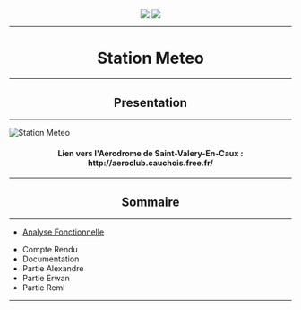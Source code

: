 <p  align="center">
  <img align="center" src ="https://zupimages.net/up/18/16/jeij.png" />
  <img align="center" src ="http://queneau-lyc.spip.ac-rouen.fr/IMG/eva_habillage/QueneauNomTitre.png" />
</p>

---

<h1 align="center"> Station Meteo </h1>

---

<h2 align="center"> Presentation  </h2>

---

![Station Meteo](https://zupimages.net/up/18/16/bgc8.png)

<h4 align="center">Lien vers l'Aerodrome de Saint-Valery-En-Caux : http://aeroclub.cauchois.free.fr/</h4>

---

<h2 align="center"> Sommaire </h2>

---

* <p><a href="https://github.com/Delaune-Remi/Station_Meteo/tree/master/Analyse_Fonctionnelle" title="SysML !">Analyse Fonctionnelle</a></p>
* Compte Rendu
* Documentation
* Partie Alexandre
* Partie Erwan
* Partie Remi

---